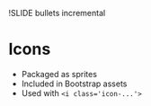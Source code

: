!SLIDE bullets incremental
# Icons
* Packaged as sprites
* Included in Bootstrap assets
* Used with ```<i class='icon-...'>```